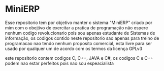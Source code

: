 # MiniERP  

Esse repositorio tem por objetivo manter o sistema "MiniERP" criado por
mim com o obejtivo de exercitar a pratica de programação não espere nenhum codigo revolucionario pois sou apenas estudante de Sistemas de informação, os codigos contido neste repositorio sao apenas para treino de programacao
nao tendo nenhum proposito comercial, esta livre para ser usado por qualquer um de acordo com os termos da licença GPLv3

este repositorio contem codigos C, C++, JAVA e C#, os codigos C e C++ podem nao estar perfeitos pois nao sou espeacialista
